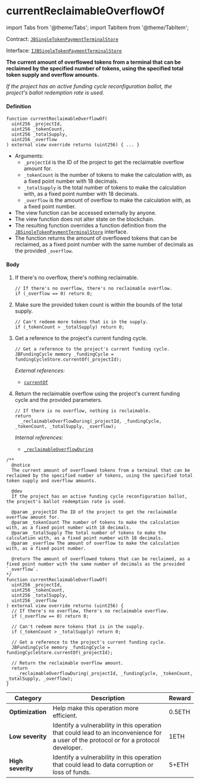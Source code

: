 # currentReclaimableOverflowOf

import Tabs from '@theme/Tabs';
import TabItem from '@theme/TabItem';

Contract: [`JBSingleTokenPaymentTerminalStore`](/dev/api/v2/contracts/jbsingletokenpaymentterminalstore/README.md)​‌

Interface: [`IJBSingleTokenPaymentTerminalStore`](/dev/api/v2/interfaces/ijbsingletokenpaymentterminalstore.md)

<Tabs>
<TabItem value="Step by step" label="Step by step">

**The current amount of overflowed tokens from a terminal that can be reclaimed by the specified number of tokens, using the specified total token supply and overflow amounts.**

_If the project has an active funding cycle reconfiguration ballot, the project's ballot redemption rate is used._

#### Definition

```
function currentReclaimableOverflowOf(
  uint256 _projectId,
  uint256 _tokenCount,
  uint256 _totalSupply,
  uint256 _overflow
) external view override returns (uint256) { ... }
```

* Arguments:
  * `_projectId` is the ID of the project to get the reclaimable overflow amount for.
  * `_tokenCount` is the number of tokens to make the calculation with, as a fixed point number with 18 decimals.
  * `_totalSupply` is the total number of tokens to make the calculation with, as a fixed point number with 18 decimals.
  * `_overflow` is the amount of overflow to make the calculation with, as a fixed point number.
* The view function can be accessed externally by anyone.
* The view function does not alter state on the blockchain.
* The resulting function overrides a function definition from the [`JBSingleTokenPaymentTerminalStore`](/dev/api/v2/interfaces/ijbsingletokenpaymentterminalstore.md) interface.
* The function returns the amount of overflowed tokens that can be reclaimed, as a fixed point number with the same number of decimals as the provided `_overflow`.

#### Body

1.  If there's no overflow, there's nothing reclaimable.

    ```
    // If there's no overflow, there's no reclaimable overflow.
    if (_overflow == 0) return 0;
    ```

2.  Make sure the provided token count is within the bounds of the total supply.

    ```
    // Can't redeem more tokens that is in the supply.
    if (_tokenCount > _totalSupply) return 0;
    ```

3.  Get a reference to the project's current funding cycle.
    
    ```
    // Get a reference to the project's current funding cycle.
    JBFundingCycle memory _fundingCycle = fundingCycleStore.currentOf(_projectId);
    ```

    _External references:_

    * [`currentOf`](/dev/api/v2/contracts/jbfundingcyclestore/read/currentof.md)

4.  Return the reclaimable overflow using the project's current funding cycle and the provided parameters. 

    ```
    // If there is no overflow, nothing is reclaimable.
    return
      _reclaimableOverflowDuring(_projectId, _fundingCycle, _tokenCount, _totalSupply, _overflow);
    ```

    _Internal references:_

    * [`_reclaimableOverflowDuring`](/dev/api/v2/contracts/jbsingletokenpaymentterminalstore/read/-_reclaimableoverflowduring.md)


</TabItem>

<TabItem value="Code" label="Code">

```
/**
  @notice
  The current amount of overflowed tokens from a terminal that can be reclaimed by the specified number of tokens, using the specified total token supply and overflow amounts.

  @dev 
  If the project has an active funding cycle reconfiguration ballot, the project's ballot redemption rate is used.

  @param _projectId The ID of the project to get the reclaimable overflow amount for.
  @param _tokenCount The number of tokens to make the calculation with, as a fixed point number with 18 decimals.
  @param _totalSupply The total number of tokens to make the calculation with, as a fixed point number with 18 decimals.
  @param _overflow The amount of overflow to make the calculation with, as a fixed point number.

  @return The amount of overflowed tokens that can be reclaimed, as a fixed point number with the same number of decimals as the provided `_overflow`.
*/
function currentReclaimableOverflowOf(
  uint256 _projectId,
  uint256 _tokenCount,
  uint256 _totalSupply,
  uint256 _overflow
) external view override returns (uint256) {
  // If there's no overflow, there's no reclaimable overflow.
  if (_overflow == 0) return 0;

  // Can't redeem more tokens that is in the supply.
  if (_tokenCount > _totalSupply) return 0;

  // Get a reference to the project's current funding cycle.
  JBFundingCycle memory _fundingCycle = fundingCycleStore.currentOf(_projectId);

  // Return the reclaimable overflow amount.
  return
    _reclaimableOverflowDuring(_projectId, _fundingCycle, _tokenCount, _totalSupply, _overflow);
}
```

</TabItem>

<TabItem value="Bug bounty" label="Bug bounty">

| Category          | Description                                                                                                                            | Reward |
| ----------------- | -------------------------------------------------------------------------------------------------------------------------------------- | ------ |
| **Optimization**  | Help make this operation more efficient.                                                                                               | 0.5ETH |
| **Low severity**  | Identify a vulnerability in this operation that could lead to an inconvenience for a user of the protocol or for a protocol developer. | 1ETH   |
| **High severity** | Identify a vulnerability in this operation that could lead to data corruption or loss of funds.                                        | 5+ETH  |

</TabItem>
</Tabs>
